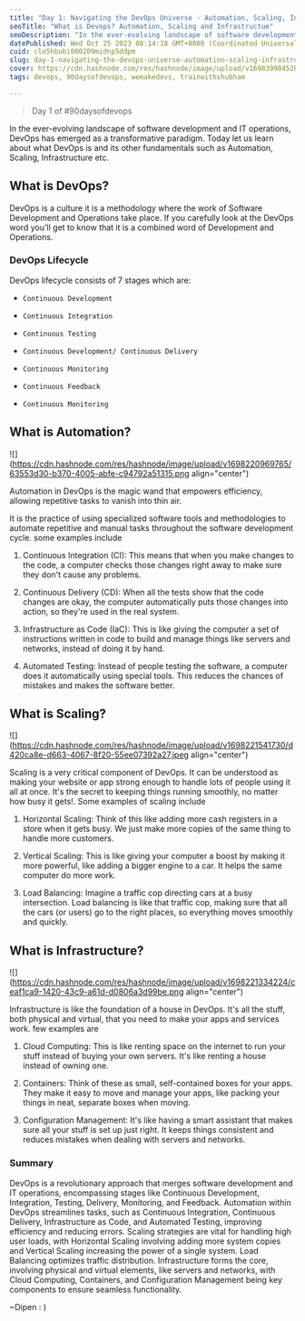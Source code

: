 ```yaml
---
title: "Day 1: Navigating the DevOps Universe - Automation, Scaling, Infrastructure, and Why It's Crucial""
seoTitle: "What is Devops? Automation, Scaling and Infrastructue"
seoDescription: "In the ever-evolving landscape of software development and IT operations, DevOps has emerged as a transformative paradigm. Today let us learn about what D.."
datePublished: Wed Oct 25 2023 08:14:18 GMT+0000 (Coordinated Universal Time)
cuid: clo5hbubi000209midnp5ddpm
slug: day-1-navigating-the-devops-universe-automation-scaling-infrastructure-and-why-its-crucial
cover: https://cdn.hashnode.com/res/hashnode/image/upload/v1698399045287/003cf8b8-6457-46c6-9f09-55405950bae8.png
tags: devops, 90daysofdevops, wemakedevs, trainwithshubham

---
```


> Day 1 of #90daysofdevops

In the ever-evolving landscape of software development and IT operations, DevOps has emerged as a transformative paradigm. Today let us learn about what DevOps is and its other fundamentals such as Automation, Scaling, Infrastructure etc.

## What is DevOps?

DevOps is a culture it is a methodology where the work of Software Development and Operations take place. If you carefully look at the DevOps word you'll get to know that it is a combined word of Development and Operations.

### DevOps Lifecycle

DevOps lifecycle consists of 7 stages which are:

* `Continuous Development`
    
* `Continuous Integration`
    
* `Continuous Testing`
    
* `Continuous Development/ Continuous Delivery`
    
* `Continuous Monitoring`
    
* `Continuous Feedback`
    
* `Continuous Monitoring`
    

## What is Automation?

![](https://cdn.hashnode.com/res/hashnode/image/upload/v1698220969765/63553d30-b370-4005-abfe-c94792a51315.png align="center")

Automation in DevOps is the magic wand that empowers efficiency, allowing repetitive tasks to vanish into thin air.

It is the practice of using specialized software tools and methodologies to automate repetitive and manual tasks throughout the software development cycle. some examples include

1. Continuous Integration (CI): This means that when you make changes to the code, a computer checks those changes right away to make sure they don't cause any problems.
    
2. Continuous Delivery (CD): When all the tests show that the code changes are okay, the computer automatically puts those changes into action, so they're used in the real system.
    
3. Infrastructure as Code (IaC): This is like giving the computer a set of instructions written in code to build and manage things like servers and networks, instead of doing it by hand.
    
4. Automated Testing: Instead of people testing the software, a computer does it automatically using special tools. This reduces the chances of mistakes and makes the software better.
    

## What is Scaling?

![](https://cdn.hashnode.com/res/hashnode/image/upload/v1698221541730/d420ca8e-d663-4067-8f20-55ee07392a27.jpeg align="center")

Scaling is a very critical component of DevOps. It can be understood as making your website or app strong enough to handle lots of people using it all at once. It's the secret to keeping things running smoothly, no matter how busy it gets!. Some examples of scaling include

1. Horizontal Scaling: Think of this like adding more cash registers in a store when it gets busy. We just make more copies of the same thing to handle more customers.
    
2. Vertical Scaling: This is like giving your computer a boost by making it more powerful, like adding a bigger engine to a car. It helps the same computer do more work.
    
3. Load Balancing: Imagine a traffic cop directing cars at a busy intersection. Load balancing is like that traffic cop, making sure that all the cars (or users) go to the right places, so everything moves smoothly and quickly.
    

## What is Infrastructure?

![](https://cdn.hashnode.com/res/hashnode/image/upload/v1698221334224/ceaf1ca9-1420-43c9-a61d-d0806a3d99be.png align="center")

Infrastructure is like the foundation of a house in DevOps. It's all the stuff, both physical and virtual, that you need to make your apps and services work. few examples are

1. Cloud Computing: This is like renting space on the internet to run your stuff instead of buying your own servers. It's like renting a house instead of owning one.
    
2. Containers: Think of these as small, self-contained boxes for your apps. They make it easy to move and manage your apps, like packing your things in neat, separate boxes when moving.
    
3. Configuration Management: It's like having a smart assistant that makes sure all your stuff is set up just right. It keeps things consistent and reduces mistakes when dealing with servers and networks.
    

### Summary

DevOps is a revolutionary approach that merges software development and IT operations, encompassing stages like Continuous Development, Integration, Testing, Delivery, Monitoring, and Feedback. Automation within DevOps streamlines tasks, such as Continuous Integration, Continuous Delivery, Infrastructure as Code, and Automated Testing, improving efficiency and reducing errors. Scaling strategies are vital for handling high user loads, with Horizontal Scaling involving adding more system copies and Vertical Scaling increasing the power of a single system. Load Balancing optimizes traffic distribution. Infrastructure forms the core, involving physical and virtual elements, like servers and networks, with Cloud Computing, Containers, and Configuration Management being key components to ensure seamless functionality.

~Dipen : )